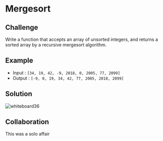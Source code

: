 # Mergesort



## Challenge

Write a function that accepts an array of unsorted integers, and returns a sorted array by a recursive mergesort algorithm.

## Example

 - Input : ```[34, 19, 42, -9, 2018, 0, 2005, 77, 2099]```
 - Output : ```[-9, 0, 19, 34, 42, 77, 2005, 2018, 2099]```


## Solution

![whiteboard36](assets/whiteboard36.jpg)

## Collaboration

This was a solo affair